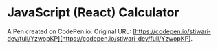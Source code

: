 # JavaScript (React) Calculator 

A Pen created on CodePen.io. Original URL: [https://codepen.io/stiwari-dev/full/YzwopKP](https://codepen.io/stiwari-dev/full/YzwopKP).


